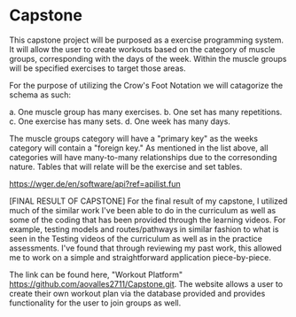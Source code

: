# Capstone

This capstone project will be purposed as a exercise programming system. It will allow the user to create workouts based on the category of muscle groups, corresponding with the days of the week. Within the muscle groups will be specified exercises to target those areas.

For the purpose of utilizing the Crow's Foot Notation we will catagorize the schema as such:

a. One muscle group has many exercises.
b. One set has many repetitions.
c. One exercise has many sets.
d. One week has many days.

The muscle groups category will have a "primary key" as the weeks category will contain a "foreign key." As mentioned in the list above, all categories will have many-to-many relationships due to the corresonding nature. Tables that will relate will be the exercise and set tables.

https://wger.de/en/software/api?ref=apilist.fun

[FINAL RESULT OF CAPSTONE] 
For the final result of my capstone, I utilized much of the similar work I've been able to do in the curriculum as well as some of the coding that has been provided through the learning videos. For example, testing models and routes/pathways in similar fashion to what is seen in the Testing videos of the curriculum as well as in the practice assessments. I've found that through reviewing my past work, this allowed me to work on a simple and straightforward application piece-by-piece.

The link can be found here, "Workout Platform" https://github.com/aovalles2711/Capstone.git.
The website allows a user to create their own workout plan via the database provided and provides functionality for the user to join groups as well.
